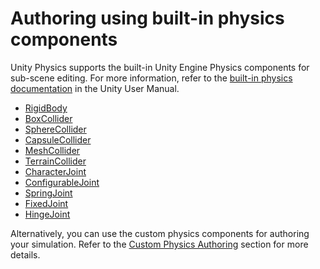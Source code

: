 # Authoring using built-in physics components

Unity Physics supports the built-in Unity Engine Physics components for sub-scene editing. For more information, refer to the [built-in physics documentation](xref:PhysicsOverview) in the Unity User Manual.

* [RigidBody](xref:class-Rigidbody)
* [BoxCollider](xref:class-BoxCollider)
* [SphereCollider](xref:class-SphereCollider)
* [CapsuleCollider](xref:class-CapsuleCollider)
* [MeshCollider](xref:class-MeshCollider)
* [TerrainCollider](xref:class-TerrainCollider)
* [CharacterJoint](xref:class-CharacterJoint)
* [ConfigurableJoint](xref:class-ConfigurableJoint)
* [SpringJoint](xref:class-SpringJoint)
* [FixedJoint](xref:class-FixedJoint)
* [HingeJoint](xref:class-HingeJoint)                                                                 

Alternatively, you can use the custom physics components for authoring your simulation.
Refer to the [Custom Physics Authoring](custom-samples-physics-components.md) section for more details.
